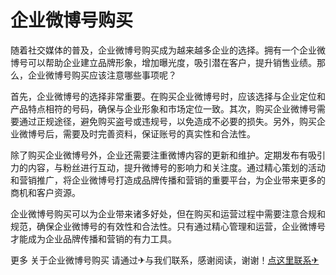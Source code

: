 # 企业微博号购买

随着社交媒体的普及，企业微博号购买成为越来越多企业的选择。拥有一个企业微博号可以帮助企业建立品牌形象，增加曝光度，吸引潜在客户，提升销售业绩。那么，企业微博号购买应该注意哪些事项呢？

首先，企业微博号的选择非常重要。在购买企业微博号时，应该选择与企业定位和产品特点相符的号码，确保与企业形象和市场定位一致。其次，购买企业微博号需要通过正规途径，避免购买盗号或违规号，以免造成不必要的损失。另外，购买企业微博号后，需要及时完善资料，保证账号的真实性和合法性。

除了购买企业微博号外，企业还需要注重微博内容的更新和维护。定期发布有吸引力的内容，与粉丝进行互动，提升微博号的影响力和关注度。通过精心策划的活动和营销推广，将企业微博号打造成品牌传播和营销的重要平台，为企业带来更多的商机和客户资源。

企业微博号购买可以为企业带来诸多好处，但在购买和运营过程中需要注意合规和规范，确保企业微博号的有效性和合法性。只有通过精心管理和运营，企业微博号才能成为企业品牌传播和营销的有力工具。

更多 关于企业微博号购买 请通过✈与我们联系，感谢阅读，谢谢！[点这里联系✈](https://lm.k02.cc)